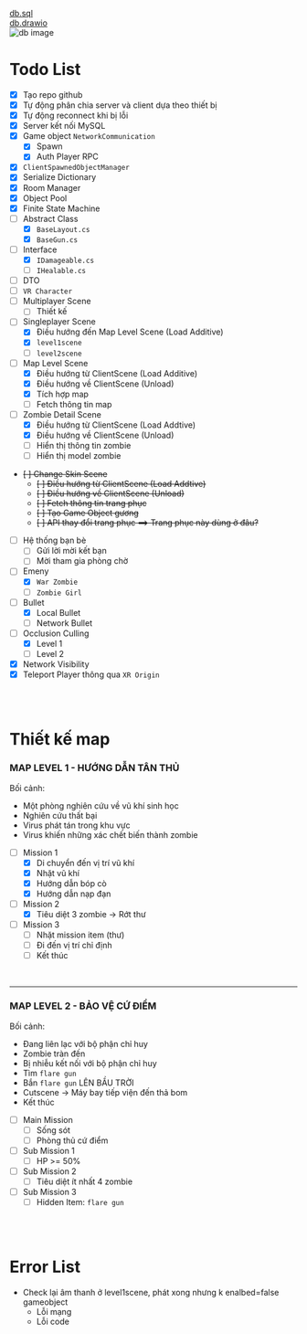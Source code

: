 [db.sql](./Assets/_MyAsset/Diagram/db.sql) <br>
[db.drawio](./Assets/_MyAsset/Diagram/info.drawio) <br>
![db image](./Assets/_MyAsset/Diagram/db%20image.png) <br>

# Todo List

- [x] Tạo repo github
- [x] Tự động phân chia server và client dựa theo thiết bị
- [x] Tự động reconnect khi bị lỗi
- [x] Server kết nối MySQL
- [x] Game object `NetworkCommunication`
  - [x] Spawn
  - [x] Auth Player RPC
- [x] `ClientSpawnedObjectManager`
- [x] Serialize Dictionary
- [x] Room Manager
- [x] Object Pool
- [x] Finite State Machine
- [ ] Abstract Class
  - [x] `BaseLayout.cs`
  - [x] `BaseGun.cs`
- [ ] Interface
  - [x] `IDamageable.cs`
  - [ ] `IHealable.cs`
- [ ] DTO
- [ ] `VR Character`
- [ ] Multiplayer Scene
  - [ ] Thiết kế
- [ ] Singleplayer Scene
  - [x] Điều hướng đến Map Level Scene (Load Additive)
  - [x] `level1scene`
  - [ ] `level2scene`
- [ ] Map Level Scene
  - [x] Điều hướng từ ClientScene (Load Additive)
  - [x] Điều hướng về ClientScene (Unload)
  - [x] Tích hợp map
  - [ ] Fetch thông tin map
- [ ] Zombie Detail Scene
  - [x] Điều hướng từ ClientScene (Load Addtive)
  - [x] Điều hướng về ClientScene (Unload)
  - [ ] Hiển thị thông tin zombie
  - [ ] Hiển thị model zombie
- ~~[ ] Change Skin Scene~~
  - ~~[ ] Điều hướng từ ClientScene (Load Addtive)~~
  - ~~[ ] Điều hướng về ClientScene (Unload)~~
  - ~~[ ] Fetch thông tin trang phục~~
  - ~~[ ] Tạo Game Object gương~~
  - ~~[ ] API thay đổi trang phục ==> Trang phục này dùng ở đâu?~~
- [ ] Hệ thống bạn bè
  - [ ] Gửi lời mời kết bạn
  - [ ] Mời tham gia phòng chờ
- [ ] Emeny
  - [x] `War Zombie`
  - [ ] `Zombie Girl`
- [ ] Bullet
  - [x] Local Bullet
  - [ ] Network Bullet
- [ ] Occlusion Culling
  - [x] Level 1
  - [ ] Level 2
- [x] Network Visibility
- [x] Teleport Player thông qua `XR Origin`

<br>
<br>

# Thiết kế map

### MAP LEVEL 1 - HƯỚNG DẪN TÂN THỦ

Bối cảnh:
  - Một phòng nghiên cứu về vũ khí sinh học
  - Nghiên cứu thất bại
  - Virus phát tán trong khu vực
  - Virus khiến những xác chết biến thành zombie

- [ ] Mission 1
  - [x] Di chuyển đến vị trí vũ khí
  - [x] Nhặt vũ khí
  - [x] Hướng dẫn bóp cò
  - [x] Hướng dẫn nạp đạn
- [ ] Mission 2
  - [x] Tiêu diệt 3 zombie -> Rớt thư
- [ ] Mission 3
  - [ ] Nhặt mission item (thư)
  - [ ] Đi đến vị trí chỉ định
  - [ ] Kết thúc

<br>

---

### MAP LEVEL 2 - BẢO VỆ CỨ ĐIỂM

Bối cảnh: 
  - Đang liên lạc với bộ phận chỉ huy
  - Zombie tràn đến
  - Bị nhiễu kết nối với bộ phận chỉ huy
  - Tìm `flare gun`
  - Bắn `flare gun` LÊN BẦU TRỜI
  - Cutscene -> Máy bay tiếp viện đến thả bom
  - Kết thúc

- [ ] Main Mission
  - [ ] Sống sót
  - [ ] Phòng thủ cứ điểm
- [ ] Sub Mission 1
  - [ ] HP >= 50%
- [ ] Sub Mission 2
  - [ ] Tiêu diệt ít nhất 4 zombie
- [ ] Sub Mission 3
  - [ ] Hidden Item: `flare gun`

<br>
<br>

# Error List
- Check lại âm thanh ở level1scene, phát xong nhưng k enalbed=false gameobject
  - Lỗi mạng
  - Lỗi code